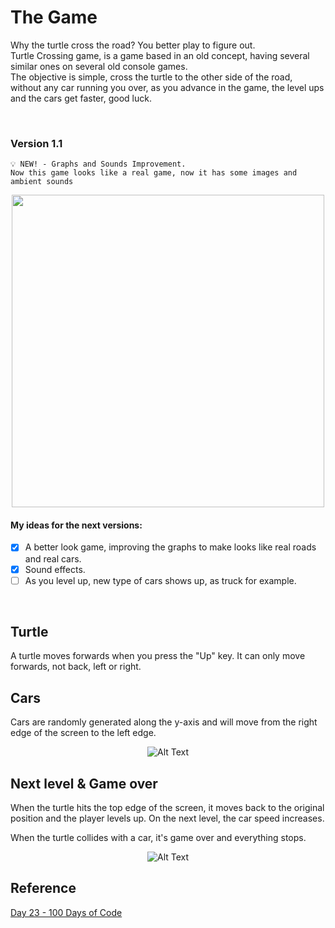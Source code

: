 # The Game
Why the turtle cross the road? You better play to figure out.<br>
Turtle Crossing game, is a game based in an old concept, having several similar ones on several old console games.<br>
The objective is simple, cross the turtle to the other side of the road, without any car running you over, as you advance in the game, the level ups and the cars get faster, good luck.

<br>

### Version 1.1
```
💡 NEW! - Graphs and Sounds Improvement.
Now this game looks like a real game, now it has some images and ambient sounds
```

<div align="center">
<img src="https://i.imgur.com/x92LU6C.png"  width="500" />
</div>

#### My ideas for the next versions: 
- [x] A better look game, improving the graphs to make looks like real roads and real cars.
- [x] Sound effects.
- [ ] As you level up, new type of cars shows up, as truck for example.

<br>

## Turtle

A turtle moves forwards when you press the "Up" key. It can only move forwards, not back, left or right.

## Cars

Cars are randomly generated along the y-axis and will move from the right edge of the screen to the left edge.

<div align="center">

![Alt Text](https://media.giphy.com/media/UTOLFmvXw7Efpq93KA/giphy.gif)

</div>

## Next level & Game over

When the turtle hits the top edge of the screen, it moves back to the original position and the player levels up. On the next level, the car speed increases.

When the turtle collides with a car, it's game over and everything stops.

<div align="center">

![Alt Text](https://media.giphy.com/media/tM4elLkYNrMrtXQuB6/giphy.gif)

</div>

## Reference
[Day 23 - 100 Days of Code](https://www.udemy.com/course/100-days-of-code/learn/lecture/20343209#overview)
